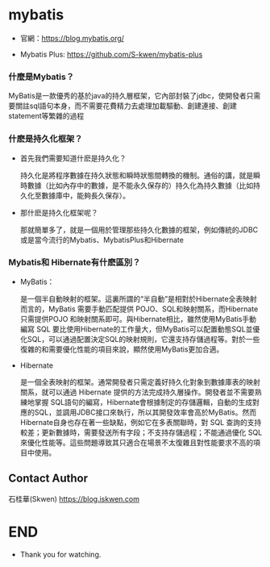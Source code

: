 # mybatis
* 官網：https://blog.mybatis.org/

* Mybatis Plus: https://github.com/S-kwen/mybatis-plus

### 什麼是Mybatis？
MyBatis是一款優秀的基於java的持久層框架，它內部封裝了jdbc，使開發者只需要關註sql語句本身，而不需要花費精力去處理加載驅動、創建連接、創建statement等繁雜的過程
### 什麽是持久化框架？
* 首先我們需要知道什麽是持久化？

    持久化是將程序數據在持久狀態和瞬時狀態間轉換的機制。通俗的講，就是瞬時數據（比如內存中的數據，是不能永久保存的）持久化為持久數據（比如持久化至數據庫中，能夠長久保存）。
* 那什麽是持久化框架呢？

    那就簡單多了，就是一個用於管理那些持久化數據的框架，例如傳統的JDBC或是當今流行的Mybatis、MybatisPlus和Hibernate
### Mybatis和 Hibernate有什麽區別？
* MyBatis：

    是一個半自動映射的框架。這裏所謂的“半自動”是相對於Hibernate全表映射而言的，MyBatis 需要手動匹配提供 POJO、SQL和映射關系，而Hibernate只需提供POJO 和映射關系即可。與Hibernate相比，雖然使用MyBatis手動編寫 SQL 要比使用Hibernate的工作量大，但MyBatis可以配置動態SQL並優化SQL，可以通過配置決定SQL的映射規則，它還支持存儲過程等。對於一些復雜的和需要優化性能的項目來說，顯然使用MyBatis更加合適。

* Hibernate

    是一個全表映射的框架。通常開發者只需定義好持久化對象到數據庫表的映射關系，就可以通過 Hibernate 提供的方法完成持久層操作。開發者並不需要熟練地掌握 SQL語句的編寫，Hibernate會根據制定的存儲邏輯，自動的生成對應的SQL，並調用JDBC接口來執行，所以其開發效率會高於MyBatis。然而Hibernate自身也存在著一些缺點，例如它在多表關聯時，對 SQL 查詢的支持較差；更新數據時，需要發送所有字段；不支持存儲過程；不能通過優化 SQL 來優化性能等。這些問題導致其只適合在場景不太復雜且對性能要求不高的項目中使用。

## Contact Author
石桂華(Skwen) https://blog.iskwen.com
# END
* Thank you for watching.
